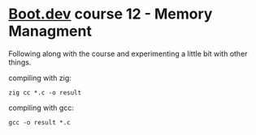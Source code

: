 # [Boot.dev](https://boot.dev) course 12 - Memory Managment

Following along with the course and experimenting a little bit with other things.

compiling with zig:
```
zig cc *.c -o result
```

compiling with gcc:
```
gcc -o result *.c
```
